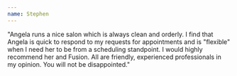 ```yaml
---
name: Stephen
---
```



"Angela runs a nice salon which is always clean and orderly. I find that Angela is quick to respond to my requests for appointments and is "flexible" when I need her to be from a scheduling standpoint. I would highly recommend her and Fusion. All are friendly, experienced professionals in my opinion. You will not be disappointed."